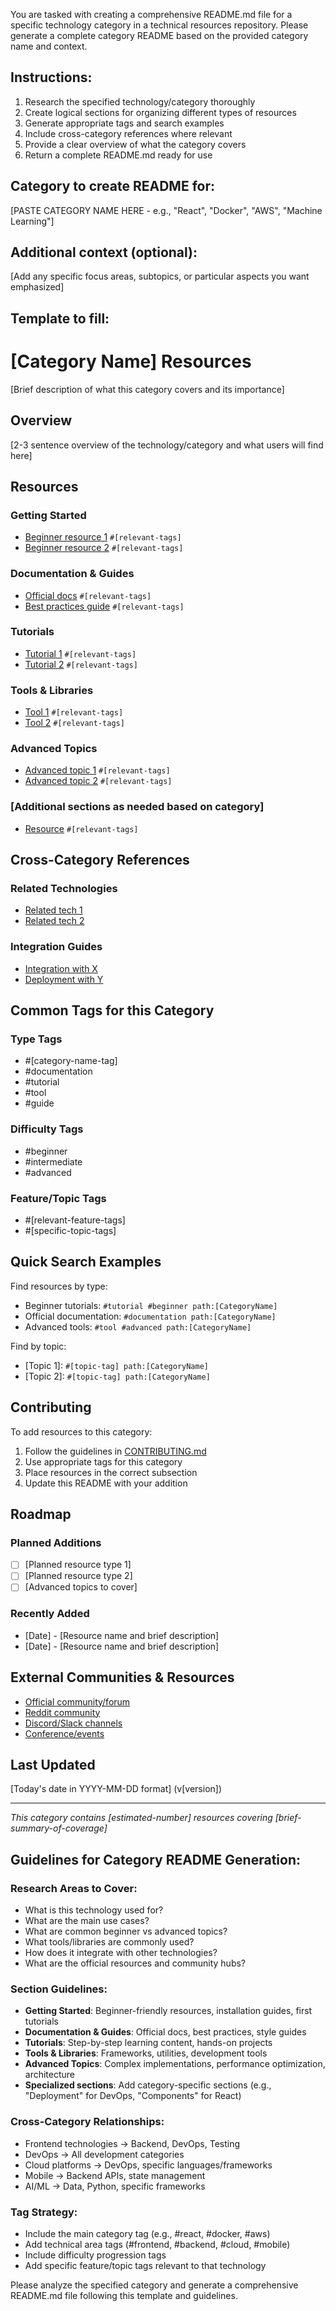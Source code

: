 You are tasked with creating a comprehensive README.md file for a specific technology category in a technical resources repository. Please generate a complete category README based on the provided category name and context.

## Instructions:
1. Research the specified technology/category thoroughly
2. Create logical sections for organizing different types of resources
3. Generate appropriate tags and search examples
4. Include cross-category references where relevant
5. Provide a clear overview of what the category covers
6. Return a complete README.md ready for use

## Category to create README for:
[PASTE CATEGORY NAME HERE - e.g., "React", "Docker", "AWS", "Machine Learning"]

## Additional context (optional):
[Add any specific focus areas, subtopics, or particular aspects you want emphasized]

## Template to fill:

# [Category Name] Resources

[Brief description of what this category covers and its importance]

## Overview

[2-3 sentence overview of the technology/category and what users will find here]

## Resources

### Getting Started
- [Beginner resource 1](./resources/resource-name.md) `#[relevant-tags]`
- [Beginner resource 2](./resources/resource-name.md) `#[relevant-tags]`

### Documentation & Guides
- [Official docs](./resources/resource-name.md) `#[relevant-tags]`
- [Best practices guide](./resources/resource-name.md) `#[relevant-tags]`

### Tutorials
- [Tutorial 1](./resources/resource-name.md) `#[relevant-tags]`
- [Tutorial 2](./resources/resource-name.md) `#[relevant-tags]`

### Tools & Libraries
- [Tool 1](./resources/resource-name.md) `#[relevant-tags]`
- [Tool 2](./resources/resource-name.md) `#[relevant-tags]`

### Advanced Topics
- [Advanced topic 1](./resources/resource-name.md) `#[relevant-tags]`
- [Advanced topic 2](./resources/resource-name.md) `#[relevant-tags]`

### [Additional sections as needed based on category]
- [Resource](./resources/resource-name.md) `#[relevant-tags]`

## Cross-Category References

### Related Technologies
- [Related tech 1](../CategoryName/resources/related-resource.md)
- [Related tech 2](../CategoryName/resources/related-resource.md)

### Integration Guides
- [Integration with X](../CategoryName/resources/integration-guide.md)
- [Deployment with Y](../CategoryName/resources/deployment-guide.md)

## Common Tags for this Category

### Type Tags
- #[category-name-tag]
- #documentation
- #tutorial
- #tool
- #guide

### Difficulty Tags
- #beginner
- #intermediate
- #advanced

### Feature/Topic Tags
- #[relevant-feature-tags]
- #[specific-topic-tags]

## Quick Search Examples

Find resources by type:
- Beginner tutorials: `#tutorial #beginner path:[CategoryName]`
- Official documentation: `#documentation path:[CategoryName]`
- Advanced tools: `#tool #advanced path:[CategoryName]`

Find by topic:
- [Topic 1]: `#[topic-tag] path:[CategoryName]`
- [Topic 2]: `#[topic-tag] path:[CategoryName]`

## Contributing

To add resources to this category:
1. Follow the guidelines in [CONTRIBUTING.md](../CONTRIBUTING.md)
2. Use appropriate tags for this category
3. Place resources in the correct subsection
4. Update this README with your addition

## Roadmap

### Planned Additions
- [ ] [Planned resource type 1]
- [ ] [Planned resource type 2]
- [ ] [Advanced topics to cover]

### Recently Added
- [Date] - [Resource name and brief description]
- [Date] - [Resource name and brief description]

## External Communities & Resources

- [Official community/forum](url)
- [Reddit community](url)
- [Discord/Slack channels](url)
- [Conference/events](url)

## Last Updated
[Today's date in YYYY-MM-DD format] (v[version])

---
*This category contains [estimated-number] resources covering [brief-summary-of-coverage]*

## Guidelines for Category README Generation:

### Research Areas to Cover:
- What is this technology used for?
- What are the main use cases?
- What are common beginner vs advanced topics?
- What tools/libraries are commonly used?
- How does it integrate with other technologies?
- What are the official resources and community hubs?

### Section Guidelines:
- **Getting Started**: Beginner-friendly resources, installation guides, first tutorials
- **Documentation & Guides**: Official docs, best practices, style guides
- **Tutorials**: Step-by-step learning content, hands-on projects
- **Tools & Libraries**: Frameworks, utilities, development tools
- **Advanced Topics**: Complex implementations, performance optimization, architecture
- **Specialized sections**: Add category-specific sections (e.g., "Deployment" for DevOps, "Components" for React)

### Cross-Category Relationships:
- Frontend technologies → Backend, DevOps, Testing
- DevOps → All development categories
- Cloud platforms → DevOps, specific languages/frameworks
- Mobile → Backend APIs, state management
- AI/ML → Data, Python, specific frameworks

### Tag Strategy:
- Include the main category tag (e.g., #react, #docker, #aws)
- Add technical area tags (#frontend, #backend, #cloud, #mobile)
- Include difficulty progression tags
- Add specific feature/topic tags relevant to that technology

Please analyze the specified category and generate a comprehensive README.md file following this template and guidelines.